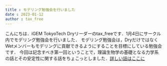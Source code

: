 ```yaml
---
title : モデリング勉強会を行いました
date : 2023-01-12
author : tax_free
---
```


こんにちは．iGEM TokyoTech Dryリーダーのtax_freeです．1月4日にサークル内でモデリング勉強会を行いました．
モデリング勉強会は，DryだけではなくWetメンバーもモデリングに貢献できるようにすることを目標にしている勉強会です．
今回は記念すべき第一回ということで，理論生物学の基礎となる力学系の話とその安定性に関する話をちょこっとしました．[詳しい話はここに](https://taxfree.dev/post/2023-01-08-01/)

<figure src="/img/post/230112_re.png" title="" caption="勉強会の風景" width="500px" caption-position="bottom" caption-effect="fade"></figure>
